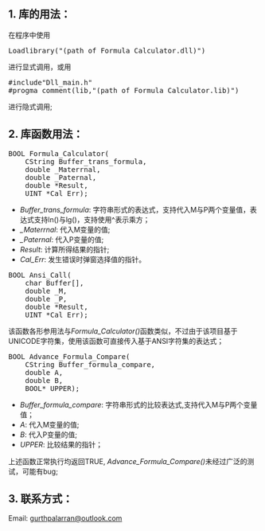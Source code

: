 ## 1. 库的用法：

在程序中使用
<pre>Loadlibrary("(path of Formula_Calculator.dll)") </pre>
进行显式调用，或用
<pre>
#include"Dll_main.h"
#progma comment(lib,"(path of Formula_Calculator.lib)")</pre>
进行隐式调用;

## 2. 库函数用法：
<pre>
BOOL Formula_Calculator(
	CString Buffer_trans_formula,
	double _Materrnal,
	double _Paternal,
	double *Result,
	UINT *Cal_Err);</pre>

* <i> Buffer_trans_formula</i>: 字符串形式的表达式，支持代入M与P两个变量值，表达式支持ln()与lg()，支持使用^表示乘方；
* <i> _Materrnal</i>: 代入M变量的值;
* <i> _Paternal</i>: 代入P变量的值;
* <i> Result</i>: 计算所得结果的指针;
* <i> Cal_Err</i>: 发生错误时弹窗选择值的指针。

<pre>
BOOL Ansi_Call(
	char Buffer[],
	double _M,
	double _P,
	double *Result,
	UINT *Cal_Err);
</pre>
该函数各形参用法与<i>Formula_Calculator()</i>函数类似，不过由于该项目基于UNICODE字符集，使用该函数可直接传入基于ANSI字符集的表达式；

<pre>
BOOL Advance_Formula_Compare(
	CString Buffer_formula_compare,
	double A,
	double B,
	BOOL* UPPER);
</pre>

* <i>Buffer_formula_compare</i>: 字符串形式的比较表达式,支持代入M与P两个变量值；
* <i>A</i>: 代入M变量的值;
* <i>B</i>: 代入P变量的值;
* <i>UPPER</i>: 比较结果的指针；

上述函数正常执行均返回TRUE, <i>Advance_Formula_Compare()</i>未经过广泛的测试，可能有bug;

## 3. 联系方式：

Email: gurthpalarran@outlook.com